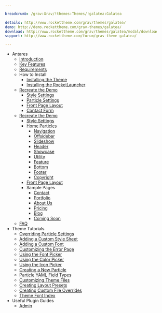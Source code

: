 ```yaml
---

breadcrumb: /grav:Grav/!themes:Themes/!galatea:Galatea

details: http://www.rockettheme.com/grav/themes/galatea/
demo: http://demo.rockettheme.com/grav-themes/galatea/
download: http://www.rockettheme.com/grav/themes/galatea/modal/downloads
support: http://www.rockettheme.com/forum/grav-theme-galatea/

---
```


* Antares
    * [Introduction]()
    * [Key Features](INDEX.md#key-features)
    * [Requirements](INDEX.md#requirements)
    * How to Install
        * [Installing the Theme](http://docs.gantry.org/gantry5/basics/installation#installing-a-gantry-theme)
        * [Installing the RocketLauncher](../../start/rocketlauncher.md)
    * [Recreate the Demo](demo.md)
        * [Style Settings](demo_settings.md)
        * [Particle Settings](demo.md#home-particles)
        * [Front Page Layout](layout.md)
        * [Contact Form](../../start/contact.md)
    * [Recreate the Demo](demo.md)
        * [Style Settings](demo_settings.md)
        * [Home Particles](demo.md#home-particles)
            * [Navigation](demo_navigation.md)
            * [Offsidebar](demo_offsidebar.md)
            * [Slideshow](demo_slideshow.md)
            * [Header](demo_header.md)
            * [Showcase](demo_showcase.md)
            * [Utility](demo_utility.md)
            * [Feature](demo_feature.md)
            * [Bottom](demo_bottom.md)
            * [Footer](demo_footer.md)
            * [Copyright](demo_copyright.md)
        * [Front Page Layout](layout.md)
        * Sample Pages
            * [Contact](contact.md)
            * [Portfolio](portfolio.md)
            * [About Us](aboutus.md)
            * [Pricing](pricing.md)
            * [Blog](blog.md)
            * [Coming Soon](comingsoon.md)
    * [FAQ](faq.md)
* Theme Tutorials
    - [Overriding Particle Settings](http://docs.gantry.org/gantry5/tutorials/overriding-particle-settings)
    - [Adding a Custom Style Sheet](http://docs.gantry.org/gantry5/tutorials/adding-a-custom-style-sheet)
    - [Adding a Custom Font](http://docs.gantry.org/gantry5/tutorials/fonts)
    - [Customizing the Error Page](http://docs.gantry.org/gantry5/tutorials/customize-the-error-page)
    - [Using the Font Picker](http://docs.gantry.org/gantry5/tutorials/using-the-font-picker)
    - [Using the Color Picker](http://docs.gantry.org/gantry5/tutorials/using-the-color-picker)
    - [Using the Icon Picker](http://docs.gantry.org/gantry5/tutorials/using-the-icon-picker)
    - [Creating a New Particle](http://docs.gantry.org/gantry5/advanced/creating-a-new-particle)
    - [Particle YAML Field Types](http://docs.gantry.org/gantry5/advanced/particle-yaml-field-types)
    - [Customizing Theme Files](http://docs.gantry.org/gantry5/advanced/customizing-theme-files)
    - [Creating Layout Presets](http://docs.gantry.org/gantry5/advanced/creating-layout-presets)
    - [Creating Custom File Overrides](http://docs.gantry.org/gantry5/advanced/file-overrides)
    - [Theme Font Index](../../../technical_tips/general/font_index.md)
* Useful Plugin Guides
    - [Admin](https://learn.getgrav.org/admin-panel)

